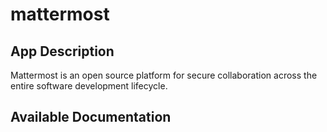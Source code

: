 # mattermost

## App Description

Mattermost is an open source platform for secure collaboration across the entire software development lifecycle.

## Available Documentation

